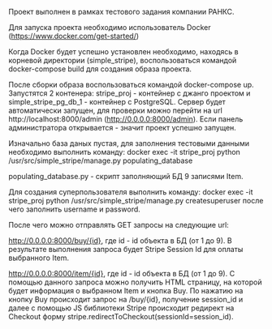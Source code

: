 Проект выполнен в рамках тестового задания компании РАНКС.

Для запуска проекта необходимо использователь Docker (https://www.docker.com/get-started/)

Когда Docker будет успешно установлен необходимо, находясь в корневой директории (simple_stripe), 
воспользоваться командой docker-compose build для создания образа проекта.

После сборки образа воспользоваться командой docker-compose up.
Запустятся 2 контенера: stripe_proj - контейнер с джанго проектом и simple_stripe_pg_db_1 - контейнер с PostgreSQL.
Сервер будет автоматически запущен, для проверки можно перейти на url http://localhost:8000/admin (http://0.0.0.0:8000/admin).
Если панель администратора открывается - значит проект успешно запущен.

Изначально база даных пустая, для заполнения тестовыми данными необходимо выполнить команду:
docker exec -it stripe_proj python /usr/src/simple_stripe/manage.py populating_database

populating_database.py - скрипт заполняющий БД 9 записями Item.

Для создания суперпользователя выполнить команду: 
docker exec -it stripe_proj python /usr/src/simple_stripe/manage.py createsuperuser
после чего заполнить username и password.

После чего можно отправлять GET запросы на следующие url:

http://0.0.0.0:8000/buy/{id}, где id - id объекта в БД (от 1 до 9).
В результате выполнения запроса будет Stripe Session Id для оплаты выбранного Item.

http://0.0.0.0:8000/item/{id}, где id - id объекта в БД (от 1 до 9).
C помощью данного запроса можно получить HTML страницу, на которой будет информация о выбранном Item и кнопка Buy. 
По нажатию на кнопку Buy происходит запрос на /buy/{id}, получение session_id и далее с помощью JS библиотеки Stripe 
происходит редирект на Checkout форму stripe.redirectToCheckout(sessionId=session_id).
